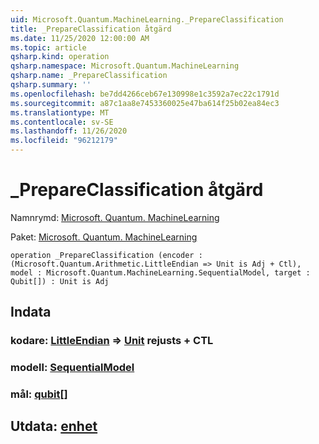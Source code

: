 ```yaml
---
uid: Microsoft.Quantum.MachineLearning._PrepareClassification
title: _PrepareClassification åtgärd
ms.date: 11/25/2020 12:00:00 AM
ms.topic: article
qsharp.kind: operation
qsharp.namespace: Microsoft.Quantum.MachineLearning
qsharp.name: _PrepareClassification
qsharp.summary: ''
ms.openlocfilehash: be7dd4266ceb67e130998e1c3592a7ec22c1791d
ms.sourcegitcommit: a87c1aa8e7453360025e47ba614f25b02ea84ec3
ms.translationtype: MT
ms.contentlocale: sv-SE
ms.lasthandoff: 11/26/2020
ms.locfileid: "96212179"
---
```

# <a name="_prepareclassification-operation"></a>_PrepareClassification åtgärd

Namnrymd: [Microsoft. Quantum. MachineLearning](xref:Microsoft.Quantum.MachineLearning)

Paket: [Microsoft. Quantum. MachineLearning](https://nuget.org/packages/Microsoft.Quantum.MachineLearning)




```qsharp
operation _PrepareClassification (encoder : (Microsoft.Quantum.Arithmetic.LittleEndian => Unit is Adj + Ctl), model : Microsoft.Quantum.MachineLearning.SequentialModel, target : Qubit[]) : Unit is Adj
```


## <a name="input"></a>Indata

### <a name="encoder--littleendian--unit--is-adj--ctl"></a>kodare: [LittleEndian](xref:Microsoft.Quantum.Arithmetic.LittleEndian) => [Unit](xref:microsoft.quantum.lang-ref.unit)  rejusts + CTL




### <a name="model--sequentialmodel"></a>modell: [SequentialModel](xref:Microsoft.Quantum.MachineLearning.SequentialModel)




### <a name="target--qubit"></a>mål: [qubit](xref:microsoft.quantum.lang-ref.qubit)[]





## <a name="output--unit"></a>Utdata: [enhet](xref:microsoft.quantum.lang-ref.unit)

